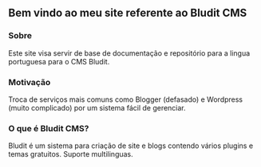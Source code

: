## Bem vindo ao meu site referente ao Bludit CMS

### Sobre
Este site visa servir de base de documentação e repositório para a lingua portuguesa para o CMS Bludit.

### Motivação
Troca de serviços mais comuns como Blogger (defasado) e Wordpress (muito complicado) por um sistema fácil de gerenciar.

### O que é Bludit CMS?
Bludit é um sistema para criação de site e blogs contendo vários plugins e temas gratuitos. Suporte multilinguas.
